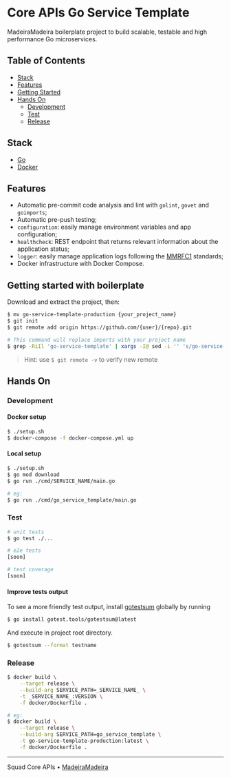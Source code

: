 # Core APIs Go Service Template

MadeiraMadeira boilerplate project to build scalable, testable and high performance Go microservices.

## Table of Contents
- [Stack](#stack)
- [Features](#features)
- [Getting Started](#getting-started-with-boilerplate)
- [Hands On](#hands-on)
    - [Development](#development)
    - [Test](#test)
    - [Release](#release)

## Stack
- [Go](https://go.dev)
- [Docker](https://www.docker.com)

## Features
- Automatic pre-commit code analysis and lint with `golint`, `govet` and `goimports`;
- Automatic pre-push testing;
- `configuration`: easily manage environment variables and app configuration;
- `healthcheck`: REST endpoint that returns relevant information about the application status;
- `logger`: easily manage application logs following the [MMRFC1](https://madeiramadeira.atlassian.net/wiki/spaces/CAR/pages/2317942893/MMRFC+1+-+Log) standards;
- Docker infrastructure with Docker Compose.


## Getting started with boilerplate

Download and extract the project, then:
```bash
$ mv go-service-template-production {your_project_name}
$ git init
$ git remote add origin https://github.com/{user}/{repo}.git

# This command will replace imports with your project name
$ grep -RiIl 'go-service-template' | xargs -I@ sed -i '' 's/go-service-template/{your_project_name}/g' @
```

> Hint: use `$ git remote -v` to verify new remote


## Hands On

### Development

#### Docker setup
```bash
$ ./setup.sh
$ docker-compose -f docker-compose.yml up
```

#### Local setup
```bash
$ ./setup.sh
$ go mod download
$ go run ./cmd/SERVICE_NAME/main.go

# eg:
$ go run ./cmd/go_service_template/main.go
```

### Test
```bash
# unit tests
$ go test ./...

# e2e tests
[soon]

# test coverage
[soon]
```
#### Improve tests output

To see a more friendly test output, install [gotestsum](https://github.com/gotestyourself/gotestsum) globally by running
```bash
$ go install gotest.tools/gotestsum@latest
```
And execute in project root directory.
```bash
$ gotestsum --format testname 
```

### Release
```bash
$ docker build \
    --target release \
    --build-arg SERVICE_PATH=_SERVICE_NAME_ \
    -t _SERVICE_NAME_:VERSION \
    -f docker/Dockerfile .

# eg:
$ docker build \
    --target release \
    --build-arg SERVICE_PATH=go_service_template \
    -t go-service-template-production:latest \
    -f docker/Dockerfile .
```
---
Squad Core APIs • [MadeiraMadeira](https://www.madeiramadeira.com.br)
